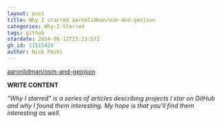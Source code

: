 ```yaml
---
layout: post
title: Why I starred aaronlidman/osm-and-geojson
categories: Why-I-Starred
tags: github
stardate: 2014-08-12T23:23:57Z
gh_id: 11515428
author: Nick Peihl
---
```


[aaronlidman/osm-and-geojson](star.repo.html_url)

**WRITE CONTENT**

*"Why I starred" is a series of articles describing projects I star on GitHub and why I found them interesting. My hope is that you'll find them interesting as well.*

